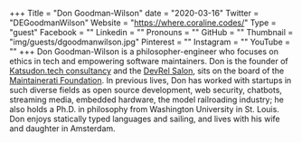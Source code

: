 +++
Title = "Don Goodman-Wilson"
date = "2020-03-16"
Twitter = "DEGoodmanWilson"
Website = "https://where.coraline.codes/"
Type = "guest"
Facebook = ""
Linkedin = ""
Pronouns = ""
GitHub = ""
Thumbnail = "img/guests/dgoodmanwilson.jpg"
Pinterest = ""
Instagram = ""
YouTube = ""
+++
Don Goodman-Wilson is a philosopher-engineer who focuses on ethics in tech and empowering software maintainers. Don is the founder of [Katsudon.tech consultancy](https://katsudon.tech/) and the [DevRel Salon](https://www.devrel.salon/), sits on the board of the [Maintainerati Foundation](https://maintainerati.org/). In previous lives, Don has worked with startups in such diverse fields as open source development, web security, chatbots, streaming media, embedded hardware, the model railroading industry; he also holds a Ph.D. in philosophy from Washington University in St. Louis. Don enjoys statically typed languages and sailing, and lives with his wife and daughter in Amsterdam.
